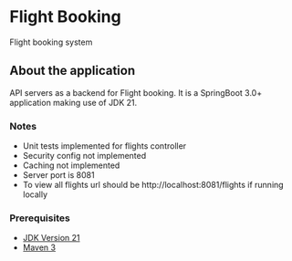 # Flight Booking
Flight booking system

## About the application
API servers as a backend for Flight booking. It is a SpringBoot 3.0+ application making use
of JDK 21.

### Notes
- Unit tests implemented for flights controller
- Security config not implemented
- Caching not implemented
- Server port is 8081
- To view all flights url should be http://localhost:8081/flights if running locally

### Prerequisites

- [JDK Version 21](https://www.oracle.com/java/technologies/downloads/#java21)
- [Maven 3](https://maven.apache.org/download.cgi)

